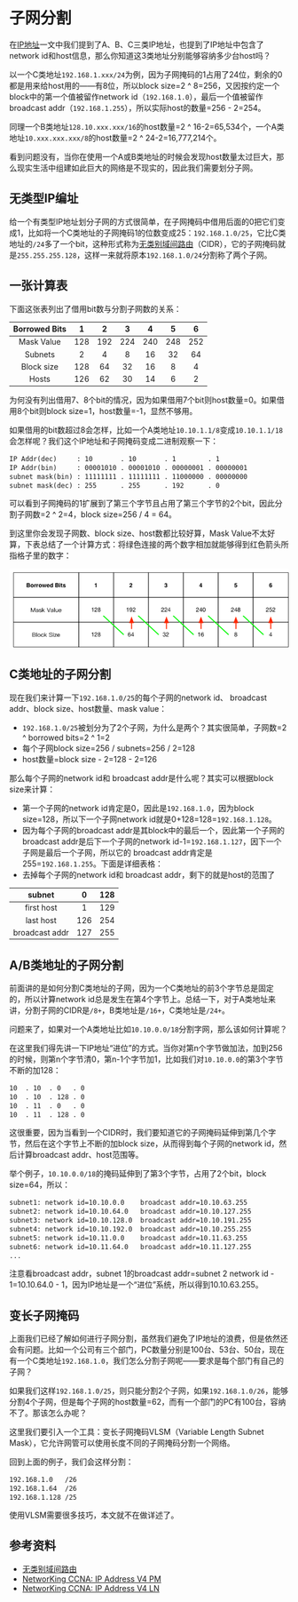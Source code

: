 # 子网分割

在[IP地址][ip-address]一文中我们提到了A、B、C三类IP地址，也提到了IP地址中包含了network id和host信息，那么你知道这3类地址分别能够容纳多少台host吗？

以一个C类地址`192.168.1.xxx/24`为例，因为子网掩码的1占用了24位，剩余的0都是用来给host用的——有8位，所以block size=2 ^ 8=256，又因按约定一个block中的第一个值被留作network id（`192.168.1.0`），最后一个值被留作 broadcast addr（`192.168.1.255`），所以实际host的数量=256 - 2=254。

同理一个B类地址`128.10.xxx.xxx/16`的host数量=2 ^ 16-2=65,534个，一个A类地址`10.xxx.xxx.xxx/8`的host数量=2 ^ 24-2=16,777,214个。

看到问题没有，当你在使用一个A或B类地址的时候会发现host数量太过巨大，那么现实生活中组建如此巨大的网络是不现实的，因此我们需要划分子网。

## 无类型IP编址

给一个有类型IP地址划分子网的方式很简单，在子网掩码中借用后面的0把它们变成1，比如将一个C类地址的子网掩码1的位数变成25：`192.168.1.0/25`，它比C类地址的`/24`多了一个bit，这种形式称为[无类别域间路由][cidr]（CIDR），它的子网掩码就是`255.255.255.128`，这样一来就将原本`192.168.1.0/24`分割称了两个子网。

## 一张计算表

下面这张表列出了借用bit数与分割子网数的关系：

| Borrowed Bits|  1  |  2  |  3  |  4  |  5  |  6  |
|:------------:|:---:|:---:|:---:|:---:|:---:|:---:|
| Mask Value   | 128 | 192 | 224 | 240 | 248 | 252 |
| Subnets      | 2   | 4   | 8   | 16  | 32  | 64  |
| Block size   | 128 | 64  | 32  | 16  | 8   | 4   |
| Hosts        | 126 | 62  | 30  | 14  | 6   | 2   |

为何没有列出借用7、8个bit的情况，因为如果借用7个bit则host数量=0。如果借用8个bit则block size=1，host数量=-1，显然不够用。

如果借用的bit数超过8会怎样，比如一个A类地址`10.10.1.1/8`变成`10.10.1.1/18`会怎样呢？我们这个IP地址和子网掩码变成二进制观察一下：

```
IP Addr(dec)     : 10       . 10       . 1        . 1
IP Addr(bin)     : 00001010 . 00001010 . 00000001 . 00000001
subnet mask(bin) : 11111111 . 11111111 . 11000000 . 00000000
subnet mask(dec) : 255      . 255      . 192      . 0
```

可以看到子网掩码的1扩展到了第三个字节且占用了第三个字节的2个bit，因此分割子网数=2 ^ 2=4，block size=256 / 4 = 64。

到这里你会发现子网数、block size、host数都比较好算，Mask Value不太好算，下表总结了一个计算方式：将绿色连接的两个数字相加就能够得到红色箭头所指格子里的数字：

![mask value计算表](diagrams/subnetting-mask-calc-table.png)

## C类地址的子网分割

现在我们来计算一下`192.168.1.0/25`的每个子网的network id、 broadcast addr、block size、host数量、mask value：

* `192.168.1.0/25`被划分为了2个子网，为什么是两个？其实很简单，子网数=2 ^ borrowed bits=2 ^ 1=2
* 每个子网block size=256 / subnets=256 / 2=128
* host数量=block size - 2=128 - 2=126

那么每个子网的network id和 broadcast addr是什么呢？其实可以根据block size来计算：

* 第一个子网的network id肯定是0，因此是`192.168.1.0`，因为block size=128，所以下一个子网network id就是0+128=128=`192.168.1.128`。
* 因为每个子网的broadcast addr是其block中的最后一个，因此第一个子网的 broadcast addr是后下一个子网的network id-1=`192.168.1.127`，因下一个子网是最后一个子网，所以它的 broadcast addr肯定是255=`192.168.1.255`。下面是详细表格：
* 去掉每个子网的network id和 broadcast addr，剩下的就是host的范围了

| subnet         | 0    | 128    |
|:--------------:|:----:|:------:|
| first host     | 1    | 129    |
| last host      | 126  | 254    |
| broadcast addr | 127  | 255    |



## A/B类地址的子网分割

前面讲的是如何分割C类地址的子网，因为一个C类地址的前3个字节总是固定的，所以计算network id总是发生在第4个字节上。总结一下，对于A类地址来讲，分割子网的CIDR是`/8+`，B类地址是`/16+`，C类地址是`/24+`。

问题来了，如果对一个A类地址比如`10.10.0.0/18`分割字网，那么该如何计算呢？

在这里我们得先讲一下IP地址“进位”的方式。当你对第n个字节做加法，加到256的时候，则第n个字节清0，第n-1个字节加1，比如我们对`10.10.0.0`的第3个字节不断的加128：

```
10  . 10  . 0   . 0
10  . 10  . 128 . 0
10  . 11  . 0   . 0
10  . 11  . 128 . 0
```

这很重要，因为当看到一个CIDR时，我们要知道它的子网掩码延伸到第几个字节，然后在这个字节上不断的加block size，从而得到每个子网的network id，然后计算broadcast addr、host范围等。

举个例子，`10.10.0.0/18`的掩码延伸到了第3个字节，占用了2个bit，block size=64，所以：

```
subnet1: network id=10.10.0.0    broadcast addr=10.10.63.255
subnet2: network id=10.10.64.0   broadcast addr=10.10.127.255
subnet3: network id=10.10.128.0  broadcast addr=10.10.191.255
subnet4: network id=10.10.192.0  broadcast addr=10.10.255.255
subnet5: network id=10.11.0.0    broadcast addr=10.11.63.255
subnet6: network id=10.11.64.0   broadcast addr=10.11.127.255
...
```

注意看broadcast addr，subnet 1的broadcast addr=subnet 2 network id - 1=10.10.64.0 - 1，因为IP地址是一个“进位”系统，所以得到10.10.63.255。

## 变长子网掩码

上面我们已经了解如何进行子网分割，虽然我们避免了IP地址的浪费，但是依然还会有问题。比如一个公司有三个部门，PC数量分别是100台、53台、50台，现在有一个C类地址`192.168.1.0`，我们怎么分割子网呢——要求是每个部门有自己的子网？

如果我们这样`192.168.1.0/25`，则只能分割2个子网，如果`192.168.1.0/26`，能够分割4个子网，但是每个子网的host数量=62，而有一个部门的PC有100台，容纳不了。那该怎么办呢？

这里我们要引入一个工具：变长子网掩码VLSM（Variable Length Subnet Mask），它允许网管可以使用长度不同的子网掩码分割一个网络。

回到上面的例子，我们会这样分割：

```
192.168.1.0   /26
192.168.1.64  /26
192.168.1.128 /25
```

使用VLSM需要很多技巧，本文就不在做详述了。

## 参考资料

* [无类别域间路由][cidr]
* [NetworKing CCNA: IP Address V4 PM][networking-ccna-ipv4-pm]
* [NetworKing CCNA: IP Address V4 LN][networking-ccna-ipv4-ln]

[ip-address]: ip-address.md
[cidr]: https://zh.wikipedia.org/wiki/%E6%97%A0%E7%B1%BB%E5%88%AB%E5%9F%9F%E9%97%B4%E8%B7%AF%E7%94%B1
[networking-ccna-ipv4-pm]: https://www.youtube.com/watch?v=Ct4PU6CyvTQ
[networking-ccna-ipv4-ln]: https://www.youtube.com/watch?v=-e3e9w1GmBw